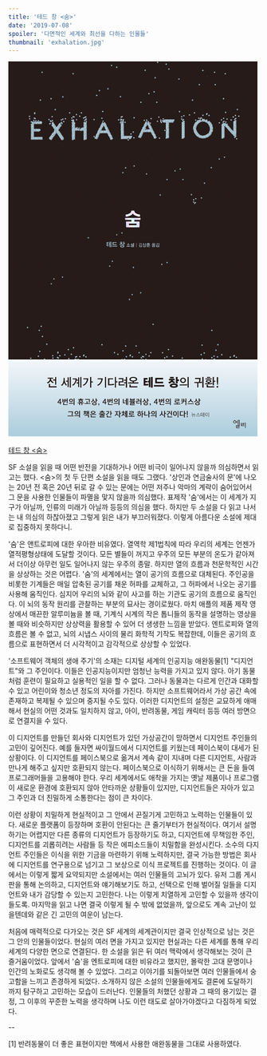 ```yaml
---
title: '테드 창 <숨>'
date: '2019-07-08'
spoiler: '다면적인 세계와 최선을 다하는 인물들'
thumbnail: 'exhalation.jpg'
---
```


![테드 창 <숨>](./exhalation.jpg)

[테드 창 <숨>](https://books.google.co.kr/books?id=ac6fDwAAQBAJ&printsec=frontcover&dq=isbn:9791164050338&hl=ko&sa=X&ved=0ahUKEwja77mK_6HjAhVBHKYKHfWeDGsQ6AEIKDAA#v=onepage&q&f=false)

SF 소설을 읽을 때 어떤 반전을 기대하거나 어떤 비극이 일어나지 않을까 의심하면서 읽고는 했다. <숨>의 첫 두 단편 소설을 읽을 때도 그랬다. '상인과 연금술사의 문'에 나오는 20년 전 혹은 20년 뒤로 갈 수 있는 문에는 어떤 저주나 악마의 계략이 숨어있어서 그 문을 사용한 인물들이 파멸을 맟지 않을까 의심했다. 표제작 '숨'에서는 이 세계가 지구가 아닐까, 인류의 미래가 아닐까 등등의 의심을 했다. 하지만 두 소설을 다 읽고 나서는 내 의심의 하찮아졌고 그렇게 읽은 내가 부끄러워졌다. 이렇게 아름다운 소설에 제대로 집중하지 못하다니.

'숨'은 앤트로피에 대한 우아한 비유였다. 열역학 제1법칙에 따라 우리의 세계는 언젠가 열적평형상태에 도달할 것이다. 모든 별들이 꺼지고 우주의 모든 부분의 온도가 같아져서 더이상 아무런 일도 일어나지 않는 우주의 종말. 하지만 열의 흐름과 천문학적인 시간을 상상하는 것은 어렵다. '숨'의 세계에서는 열이 공기의 흐름으로 대체된다. 주인공을 비롯한 기계들은 매일 압축된 공기를 채운 허파를 교체하고, 그 허파에서 나오는 공기를 사용해 움직인다. 심지어 우리의 뇌와 같이 사고를 하는 기관도 공기의 흐름으로 움직인다. 이 뇌의 동작 원리를 관찰하는 부분의 묘사는 경이로웠다. 마치 애플의 제품 제작 영상에서 매끈한 알루미늄을 볼 때, 기계식 시계의 작은 톱니들의 동작을 설명하는 영상을 볼 때와 비슷하지만 상상력을 활용할 수 있어 더 생생한 느낌을 받았다. 엔트로피와 열의 흐름은 볼 수 없고, 뇌의 시냅스 사이의 물리 화학적 기작도 복잡한데, 이들은 공기의 흐름으로 표현하면서 더 시각적이고 감각적으로 상상할 수 있었다.

'소프트웨어 객체의 생애 주기'의 소재는 디지털 세계의 인공지능 애완동물[1] "디지언트"와 그 주인이다. 이들은 인공지능이지만 엄청난 능력을 가지고 있지 않다. 아기 동물처럼 훈련이 필요하고 실용적인 일을 할 수 없다. 그러나 동물과는 다르게 인간과 대화할 수 있고 어린이와 청소년 정도의 자아를 가진다. 하지만 소프트웨어라서 가상 공간 속에 존재하고 복제될 수 있으며 중지될 수도 있다. 이러한 디지언트의 설정은 교묘하게 애매해서 현실의 어떤 것과도 일치하지 않고, 아이, 반려동물, 게임 캐릭터 등등 여러 방면으로 연결지을 수 있다.

이 디지언트를 만들던 회사와 디지언트가 있던 가상공간이 망하면서 디지언트 주인들의 고민이 깊어진다. 예를 들자면 싸이월드에서 디지언트를 키웠는데 페이스북이 대세가 된 상황이다. 이 디지언트를 페이스북으로 옮겨서 계속 같이 지내며 다른 디지언트, 사람과 만나게 해주고 싶지만 호환되지 않는다. 페이스북으로 이식하기 위해서는 큰 돈을 들여 프로그래머들을 고용해야 한다. 우리 세계에서도 애착을 가지는 옛날 제품이나 프로그램이 새로운 환경에 호환되지 않아 안타까운 상황들이 있지만, 디지언트들은 자아가 있고 그 주인과 더 친밀하게 소통한다는 점이 큰 차이다.

이런 상황이 치밀하게 현실적이고 그 안에서 끈질기게 고민하고 노력하는 인물들이 있다. 새로운 플랫폼이 등장하며 호환이 안된다는 큰 줄기부터가 현실적이다. 여기서 설명하기는 어렵지만 다른 종류의 디지언트가 등장하기도 하고, 디지언트에 무책임한 주인, 디지언트를 괴롭히려는 사람들 등 작은 에피소드들이 치밀함을 완성시킨다. 소수의 다지언트 주인들은 이식을 위한 기금을 마련하기 위해 노력하지만, 결국 가능한 방법은 회사에 디지언트를 연구용으로 넘기고 그 보상으로 이식 프로젝트를 진행하는 것이다. 이 글에서는 이렇게 짧게 요약되지만 소설에서는 여러 인물들의 고뇌가 있다. 유저 그룹 게시판을 통해 논의하고, 디지언트와 얘기해보기도 하고, 선택으로 인해 벌어질 일들을 디지언트와 내가 감당할 수 있는지 고민한다. 나는 이렇게 치열하게 고민할 수 있을까 생각이 들도록. 마지막을 읽고 나면 결국 이렇게 될 수 밖에 없었을까, 앞으로도 계속 고난이 있을텐데와 같은 긴 고민의 여운이 남는다.

처음에 매력적으로 다가오는 것은 SF 세계의 세계관이지만 결국 인상적으로 남는 것은 그 안의 인물들이었다. 현실의 여러 면을 가지고 있지만 현실과는 다른 세계를 통해 우리 세계의 다양한 면으로 연결된다. 한 소설을 읽은 뒤 여러 맥락에서 생각해보는 것이 큰 즐거움이었다. 앞에서 '숨'을 엔트로피에 대한 비유라고 했지만, 몰락한 고대 문명이나 인간의 노화로도 생각해 볼 수 있었다. 그리고 이야기를 되돌아보면 여러 인물들에서 숭고함을 느끼고 존경하게 되었다. 소개하지 않은 소설의 인물들에게도 결론에 도달하기 까지 탐구하고 고민하는 모습이 드러난다. 인물들의 처했던 상황과 그 때의 용기있는 결정, 그 이후의 꾸준한 노력을 생각하며 나도 이런 태도로 살아가야겠다고 다짐하게 되었다.

--

[1] 반려동물이 더 좋은 표현이지만 책에서 사용한 애완동물을 그대로 사용하였다.
